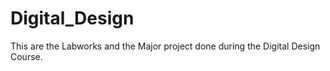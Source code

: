 # Digital_Design
This are the Labworks and the Major project done during the Digital Design Course.
